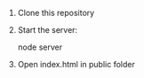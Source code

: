 1. Clone this repository

2. Start the server:

    node server
  
3. Open index.html in public folder 
